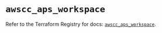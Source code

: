 # `awscc_aps_workspace`

Refer to the Terraform Registry for docs: [`awscc_aps_workspace`](https://registry.terraform.io/providers/hashicorp/awscc/0.70.0/docs/resources/aps_workspace).
